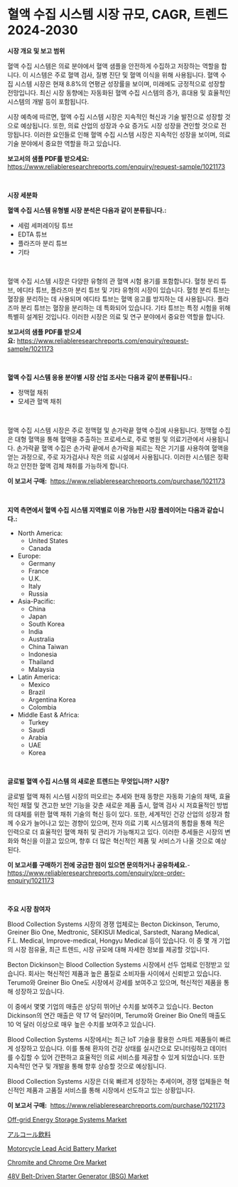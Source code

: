 <p><h1>혈액 수집 시스템 시장 규모, CAGR, 트렌드 2024-2030</h1></p><p><strong>시장 개요 및 보고 범위</strong></p>
<p><p>혈액 수집 시스템은 의료 분야에서 혈액 샘플을 안전하게 수집하고 저장하는 역할을 합니다. 이 시스템은 주로 혈액 검사, 질병 진단 및 혈액 이식을 위해 사용됩니다. 혈액 수집 시스템 시장은 현재 8.8%의 연평균 성장률을 보이며, 미래에도 긍정적으로 성장할 전망입니다. 최신 시장 동향에는 자동화된 혈액 수집 시스템의 증가, 휴대용 및 효율적인 시스템의 개발 등이 포함됩니다.</p><p>시장 예측에 따르면, 혈액 수집 시스템 시장은 지속적인 혁신과 기술 발전으로 성장할 것으로 예상됩니다. 또한, 의료 산업의 성장과 수요 증가도 시장 성장을 견인할 것으로 전망됩니다. 이러한 요인들로 인해 혈액 수집 시스템 시장은 지속적인 성장을 보이며, 의료 기술 분야에서 중요한 역할을 하고 있습니다.</p></p>
<p><strong>보고서의 샘플 PDF를 받으세요:</strong> <a href="https://www.reliableresearchreports.com/enquiry/request-sample/1021173">https://www.reliableresearchreports.com/enquiry/request-sample/1021173</a></p>
<p>&nbsp;</p>
<p><strong>시장 세분화</strong></p>
<p><strong>혈액 수집 시스템 유형별 시장 분석은 다음과 같이 분류됩니다.:</strong></p>
<p><ul><li>세럼 세퍼레이팅 튜브</li><li>EDTA 튜브</li><li>플라즈마 분리 튜브</li><li>기타</li></ul></p>
<p>&nbsp;</p>
<p><p>혈액 수집 시스템 시장은 다양한 유형의 관 혈액 시험 용기를 포함합니다. 혈청 분리 튜브, 에디타 튜브, 플라즈마 분리 튜브 및 기타 유형의 시장이 있습니다. 혈청 분리 튜브는 혈장을 분리하는 데 사용되며 에디타 튜브는 혈액 응고를 방지하는 데 사용됩니다. 플라즈마 분리 튜브는 혈장을 분리하는 데 특화되어 있습니다. 기타 튜브는 특정 시험을 위해 특별히 설계된 것입니다. 이러한 시장은 의료 및 연구 분야에서 중요한 역할을 합니다.</p></p>
<p><strong>보고서의 샘플 PDF를 받으세요:</strong>&nbsp;<a href="https://www.reliableresearchreports.com/enquiry/request-sample/1021173">https://www.reliableresearchreports.com/enquiry/request-sample/1021173</a></p>
<p>&nbsp;</p>
<p><strong> 혈액 수집 시스템 응용 분야별 시장 산업 조사는 다음과 같이 분류됩니다.:</strong></p>
<p><ul><li>정맥혈 채취</li><li>모세관 혈액 채취</li></ul></p>
<p>&nbsp;</p>
<p><p>혈액 수집 시스템 시장은 주로 정맥혈 및 손가락끝 혈액 수집에 사용됩니다. 정맥혈 수집은 대형 혈맥을 통해 혈액을 추출하는 프로세스로, 주로 병원 및 의료기관에서 사용됩니다. 손가락끝 혈액 수집은 손가락 끝에서 손가락을 찌르는 작은 기기를 사용하여 혈액을 얻는 과정으로, 주로 자가검사나 작은 의료 시설에서 사용됩니다. 이러한 시스템은 정확하고 안전한 혈액 검체 채취를 가능하게 합니다.</p></p>
<p><strong>이 보고서 구매:</strong>&nbsp; <a href="https://www.reliableresearchreports.com/purchase/1021173">https://www.reliableresearchreports.com/purchase/1021173</a></p>
<p>&nbsp;</p>
<p><strong>지역 측면에서 혈액 수집 시스템 지역별로 이용 가능한 시장 플레이어는 다음과 같습니다.:</strong></p>
<p><ul>
    <li>
        North America:
        <ul>
            <li>United States</li>
            <li>Canada</li>
        </ul>
    </li>
    <li>
        Europe:
        <ul>
            <li>Germany</li>
            <li>France</li>
            <li>U.K.</li>
            <li>Italy</li>
            <li>Russia</li>
        </ul>
    </li>
    <li>
        Asia-Pacific:
        <ul>
            <li>China</li>
            <li>Japan</li>
            <li>South Korea</li>
            <li>India</li>
            <li>Australia</li>
            <li>China Taiwan</li>
            <li>Indonesia</li>
            <li>Thailand</li>
            <li>Malaysia</li>
        </ul>
    </li>
    <li>
        Latin America:
        <ul>
            <li>Mexico</li>
            <li>Brazil</li>
            <li>Argentina Korea</li>
            <li>Colombia</li>
        </ul>
    </li>
    <li>
        Middle East & Africa:
        <ul>
            <li>Turkey</li>
            <li>Saudi</li>
            <li>Arabia</li>
            <li>UAE</li>
            <li>Korea</li>
        </ul>
    </li>
    </ul></p>
<p>&nbsp;</p>
<p><strong>글로벌 혈액 수집 시스템 의 새로운 트렌드는 무엇입니까? 시장?</strong></p>
<p><p>글로벌 혈액 채취 시스템 시장의 떠오르는 추세와 현재 동향은 자동화 기술의 채택, 효율적인 채혈 및 견고한 보안 기능을 갖춘 새로운 제품 출시, 혈액 검사 시 저효율적인 방법의 대체를 위한 혈액 채취 기술의 혁신 등이 있다. 또한, 세계적인 건강 산업의 성장과 함께 수요가 늘어나고 있는 경향이 있으며, 전자 의료 기록 시스템과의 통합을 통해 적은 인력으로 더 효율적인 혈액 채취 및 관리가 가능해지고 있다. 이러한 추세들은 시장의 변화와 혁신을 이끌고 있으며, 향후 더 많은 혁신적인 제품 및 서비스가 나올 것으로 예상된다.</p></p>
<p><strong>이 보고서를 구매하기 전에 궁금한 점이 있으면 문의하거나 공유하세요.</strong>- <a href="https://www.reliableresearchreports.com/enquiry/pre-order-enquiry/1021173">https://www.reliableresearchreports.com/enquiry/pre-order-enquiry/1021173</a></p>
<p>&nbsp;</p>
<p><strong>주요 시장 참여자</strong></p>
<p><p>Blood Collection Systems 시장의 경쟁 업체로는 Becton Dickinson, Terumo, Greiner Bio One, Medtronic, SEKISUI Medical, Sarstedt, Narang Medical, F.L. Medical, Improve-medical, Hongyu Medical 등이 있습니다. 이 중 몇 개 기업의 시장 점유율, 최근 트렌드, 시장 규모에 대해 자세한 정보를 제공할 것입니다.</p><p>Becton Dickinson는 Blood Collection Systems 시장에서 선두 업체로 인정받고 있습니다. 회사는 혁신적인 제품과 높은 품질로 소비자들 사이에서 신뢰받고 있습니다. Terumo와 Greiner Bio One도 시장에서 강세를 보여주고 있으며, 혁신적인 제품을 통해 성장하고 있습니다.</p><p>이 중에서 몇몇 기업의 매출은 상당히 뛰어난 수치를 보여주고 있습니다. Becton Dickinson의 연간 매출은 약 17 억 달러이며, Terumo와 Greiner Bio One의 매출도 10 억 달러 이상으로 매우 높은 수치를 보여주고 있습니다.</p><p>Blood Collection Systems 시장에서는 최근 IoT 기술을 활용한 스마트 제품들이 빠르게 성장하고 있습니다. 이를 통해 환자의 건강 상태를 실시간으로 모니터링하고 데이터를 수집할 수 있어 간편하고 효율적인 의료 서비스를 제공할 수 있게 되었습니다. 또한 지속적인 연구 및 개발을 통해 향후 상승할 것으로 예상됩니다.</p><p>Blood Collection Systems 시장은 더욱 빠르게 성장하는 추세이며, 경쟁 업체들은 혁신적인 제품과 고품질 서비스를 통해 시장에서 선도하고 있는 상황입니다.</p></p>
<p><strong>이 보고서 구매:</strong>&nbsp;&nbsp;<a href="https://www.reliableresearchreports.com/purchase/1021173">https://www.reliableresearchreports.com/purchase/1021173</a></p>
<p><p><a href="https://view.publitas.com/reportprime-1/off-grid-energy-storage-systems-market-size-and-examines-its-market-scope-with-a-primary-focus-on-growth-opportunities-and-forecasted-trends-spanning-from-2024-to-2031/">Off-grid Energy Storage Systems Market</a></p><p><a href="https://medium.com/@marlonblick/%E3%82%A2%E3%83%AB%E3%82%B3%E3%83%BC%E3%83%AB%E9%A3%B2%E6%96%99%E5%B8%82%E5%A0%B4%E3%81%AE%E8%A6%8F%E6%A8%A1-cagr-%E3%83%88%E3%83%AC%E3%83%B3%E3%83%892024%E5%B9%B4%E3%81%8B%E3%82%892030%E5%B9%B4-d64b390b68ac">アルコール飲料</a></p><p><a href="https://view.publitas.com/reportprime-1/motorcycle-lead-acid-battery-market-size-and-examines-its-market-scope-with-a-primary-focus-on-growth-opportunities-and-forecasted-trends-spanning-from-2024-to-2031/">Motorcycle Lead Acid Battery Market</a></p><p><a href="https://nifty-kite-d51.notion.site/Chromite-and-Chrome-Ore-Market-Furnish-Information-about-Market-Size-Market-Share-Market-Dynamics--fb52b4d666914040ba8de33fd8d33bd6">Chromite and Chrome Ore Market</a></p><p><a href="https://github.com/WillieWoodard/Market-Research-Report-List-3/blob/main/48v-belt-driven-starter-generator-bsg-market.md">48V Belt-Driven Starter Generator (BSG) Market</a></p></p>
